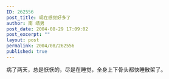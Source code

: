 ```yaml
---
ID: 262556
post_title: 现在感觉好多了
author: 南 靖男
post_date: 2004-08-29 17:09:02
post_excerpt: ""
layout: post
permalink: 2004/08/262556
published: true
---
```

病了两天，总是恹恹的，尽是在睡觉，全身上下骨头都快睡散架了。